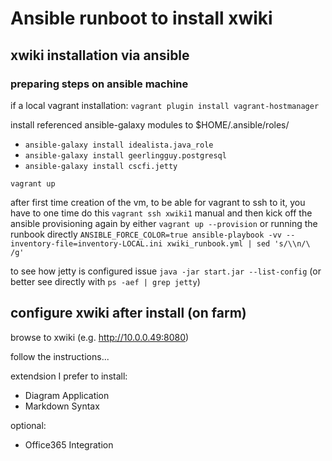 # Ansible runboot to install xwiki

## xwiki installation via ansible

### preparing steps on ansible machine

if a local vagrant installation:  `vagrant plugin install vagrant-hostmanager`

install referenced ansible-galaxy modules to $HOME/.ansible/roles/
- `ansible-galaxy install idealista.java_role`
- `ansible-galaxy install geerlingguy.postgresql`
- `ansible-galaxy install cscfi.jetty`

`vagrant up`

after first time creation of the vm, to be able for vagrant to ssh to it, you have to one time do this `vagrant ssh xwiki1` manual and then kick off the ansible provisioning again by either `vagrant up --provision` or running the runbook directly `ANSIBLE_FORCE_COLOR=true ansible-playbook -vv --inventory-file=inventory-LOCAL.ini xwiki_runbook.yml | sed 's/\\n/\
/g'
`

to see how jetty is configured issue `java -jar start.jar --list-config` (or better see directly with `ps -aef | grep jetty`)

## configure xwiki after install (on farm)

browse to xwiki (e.g. http://10.0.0.49:8080)

follow the instructions...

extendsion I prefer to install:

- Diagram Application
- Markdown Syntax

optional:

- Office365 Integration
